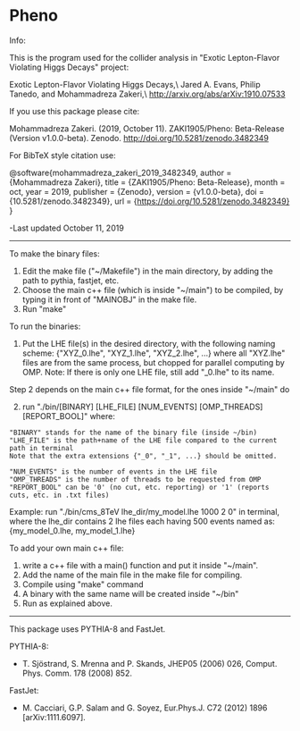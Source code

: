 # Pheno

Info: 

This is the program used for the collider analysis in "Exotic Lepton-Flavor Violating Higgs Decays" project:

  Exotic Lepton-Flavor Violating Higgs Decays,\\
  Jared A. Evans, Philip Tanedo, and Mohammadreza Zakeri,\\
  http://arxiv.org/abs/arXiv:1910.07533

If you use this package please cite:

  Mohammadreza Zakeri. (2019, October 11).
  ZAKI1905/Pheno: Beta-Release (Version v1.0.0-beta). Zenodo.
  http://doi.org/10.5281/zenodo.3482349


For BibTeX style citation use:

  @software{mohammadreza_zakeri_2019_3482349,
    author       = {Mohammadreza Zakeri},
    title        = {ZAKI1905/Pheno: Beta-Release},
    month        = oct,
    year         = 2019,
    publisher    = {Zenodo},
    version      = {v1.0.0-beta},
    doi          = {10.5281/zenodo.3482349},
    url          = {https://doi.org/10.5281/zenodo.3482349}
  }


-Last updated October 11, 2019

_________________________________________________________________________
To make the binary files:
  1) Edit the make file ("~/Makefile") in the main directory, by adding the path to pythia, fastjet, etc. 
  2) Choose the main c++ file (which is inside "~/main") to be compiled, by typing it in front of "MAINOBJ" in the make file. 
  3) Run "make"


To run the binaries:
  1) Put the LHE file(s) in the desired directory, with the following naming scheme:
  {"XYZ_0.lhe", "XYZ_1.lhe", "XYZ_2.lhe", ...}
  where all "XYZ.lhe" files are from the same process, but chopped for parallel computing by OMP.
  Note: If there is only one LHE file, still add "_0.lhe" to its name.

  Step 2 depends on the main c++ file format, for the ones inside "~/main" do

  2) run "./bin/[BINARY] [LHE_FILE] [NUM_EVENTS] [OMP_THREADS] [REPORT_BOOL]"
  where:

    "BINARY" stands for the name of the binary file (inside ~/bin)
    "LHE_FILE" is the path+name of the LHE file compared to the current path in terminal
    Note that the extra extensions {"_0", "_1", ...} should be omitted.

    "NUM_EVENTS" is the number of events in the LHE file
    "OMP_THREADS" is the number of threads to be requested from OMP
    "REPORT_BOOL" can be '0' (no cut, etc. reporting) or '1' (reports cuts, etc. in .txt files)

  Example: run "./bin/cms_8TeV lhe_dir/my_model.lhe 1000 2 0" in terminal, 
  where the lhe_dir contains 2 lhe files each having 500 events named as:
    {my_model_0.lhe, my_model_1.lhe}

To add your own main c++ file:
  1) write a c++ file with a main() function and put it inside "~/main".
  2) Add the name of the main file in the make file for compiling.
  3) Compile using "make" command
  4) A binary with the same name will be created inside "~/bin"
  5) Run as explained above.

-------------------------------------------
This package uses PYTHIA-8 and FastJet.

PYTHIA-8: 
  - T. Sjöstrand, S. Mrenna and P. Skands, JHEP05 (2006) 026, Comput. Phys. Comm. 178 (2008) 852.
  
FastJet: 
  - M. Cacciari, G.P. Salam and G. Soyez, Eur.Phys.J. C72 (2012) 1896 [arXiv:1111.6097].



